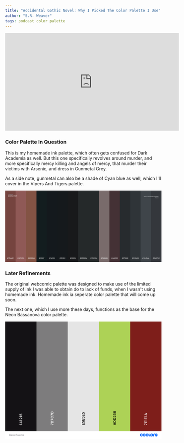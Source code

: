 ```yaml
---
title: "Accidental Gothic Novel: Why I Picked The Color Palette I Use"
author: "S.R. Weaver"
tags: podcast color palette
---
```

<iframe title="Why I Picked The Color Palette I Used" src="https://video.ploud.jp/videos/embed/8ab03615-f4bf-48e2-90aa-aa3a738dfc93" allowfullscreen="" sandbox="allow-same-origin allow-scripts allow-popups" width="560" height="315" frameborder="0"></iframe>

### Color Palette In Question
This is my homemade ink palette, which often gets confused for Dark Academia as well. But this one specifically revolves around murder, and more specifically mercy killing and angels of mercy, that murder their victims with Arsenic, and dress in Gunmetal Grey.

As a side note, gunmetal can also be a shade of Cyan blue as well, which I'll cover in the Vipers And Tigers palette.

![Homemade Ink](https://github.com/LWFlouisa/PinPalette/blob/main/Images/MyHomemadeInk.png?raw=true)

### Later Refinements
The original webcomic palette was designed to make use of the limited supply of ink I was able to obtain do to lack of funds, when I wasn't using homemade ink. Homemade ink ia seperate color palette that will come up soon.

The next one, which I use more these days, functions as the base for the Neon Bassanova color palette.

![Webcomic Palette](https://github.com/LWFlouisa/PinPalette/blob/main/Images/BasicPalette.png?raw=true)
